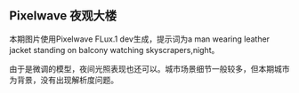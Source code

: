 ## Pixelwave 夜观大楼

本期图片使用Pixelwave FLux.1 dev生成，提示词为a man wearing leather jacket standing on balcony watching skyscrapers,night。

由于是微调的模型，夜间光照表现也还可以。城市场景细节一般较多，但本期城市为背景，没有出现解析度问题。